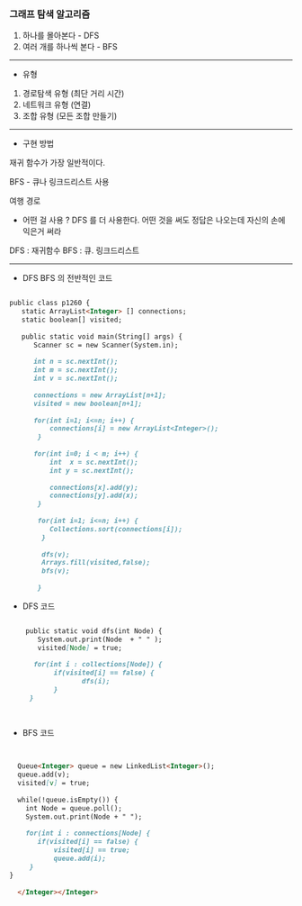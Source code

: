 ### 그래프 탐색 알고리즘 

1. 하나를 몰아본다 - DFS 
2. 여러 개를 하나씩 본다 - BFS 

----------

* 유형 

1. 경로탐색 유형 (최단 거리 시간)
2. 네트워크 유형 (연결)
3. 조합 유형 (모든 조합 만들기)

-----------

* 구현 방법 

재귀 함수가 가장 일반적이다. 

BFS  - 큐나 링크드리스트 사용 

여행 경로 

* 어떤 걸 사용 ? 
DFS 를 더 사용한다. 어떤 것을 써도 정답은 나오는데 자신의 손에 익은거 써라 

DFS : 재귀함수 
BFS : 큐. 링크드리스트 


---------

* DFS BFS 의 전반적인 코드 

```markdown

public class p1260 {
   static ArrayList<Integer> [] connections;
   static boolean[] visited;
   
   public static void main(String[] args) {
      Scanner sc = new Scanner(System.in);
      
      int n = sc.nextInt();
      int m = sc.nextInt();
      int v = sc.nextInt();
      
      connections = new ArrayList[n+1];
      visited = new boolean[n+1];
      
      for(int i=1; i<=n; i++) {
          connections[i] = new ArrayList<Integer>();
       }
       
      for(int i=0; i < m; i++) {
          int  x = sc.nextInt();
          int y = sc.nextInt();
          
          connections[x].add(y);
          connections[y].add(x);
       }
       
       for(int i=1; i<=n; i++) {
          Collections.sort(connections[i]);
        }
        
        dfs(v);
        Arrays.fill(visited,false);
        bfs(v);
        
       }
 ```

* DFS 코드 

```markdown

    public static void dfs(int Node) {
       System.out.print(Node  + " " );
       visited[Node] = true;
    
      for(int i : collections[Node]) {
           if(visited[i] == false) {
                  dfs(i);
           }
     }

    
```


* BFS 코드 

```markdown
   
 
  Queue<Integer> queue = new LinkedList<Integer>();
  queue.add(v);
  visited[v] = true;
  
  while(!queue.isEmpty()) {
    int Node = queue.poll();
    System.out.print(Node + " ");
   
    for(int i : connections[Node] {
       if(visited[i] == false) {
           visited[i] == true;
           queue.add(i);
     }
} 
  
  </Integer></Integer>
     

```

   
         
      
                
                
     









